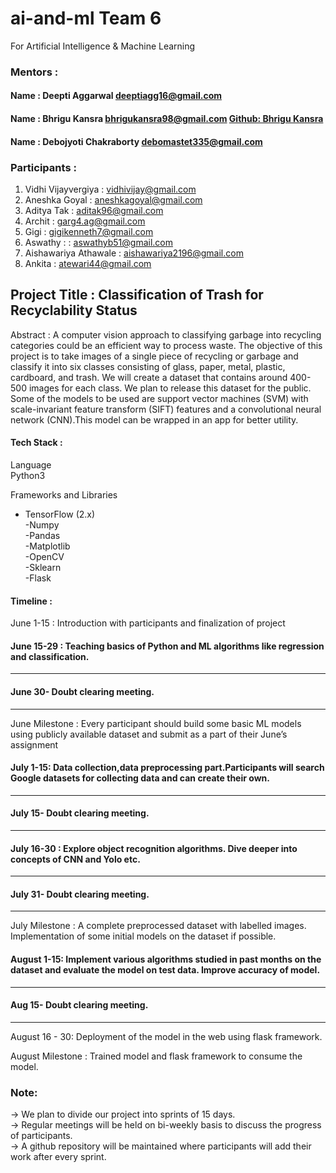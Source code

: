 # ai-and-ml Team 6
For Artificial Intelligence &amp; Machine Learning

### Mentors :
#### Name : Deepti Aggarwal   deeptiagg16@gmail.com 
#### Name : Bhrigu Kansra       bhrigukansra98@gmail.com [Github: Bhrigu Kansra](https://www.github.com/kinetickansra)
#### Name : Debojyoti Chakraborty         debomastet335@gmail.com

### Participants :
1. Vidhi Vijayvergiya  : vidhivijay@gmail.com
2. Aneshka Goyal   : aneshkagoyal@gmail.com
3. Aditya Tak  : aditak96@gmail.com
4. Archit  : garg4.ag@gmail.com
5. Gigi   : gigikenneth7@gmail.com
6. Aswathy  : : aswathyb51@gmail.com
7. Aishawariya Athawale  : aishawariya2196@gmail.com
8. Ankita  : atewari44@gmail.com

## Project Title : Classification of Trash for Recyclability Status

Abstract : A computer vision approach to classifying garbage into recycling categories could be an efficient way to process waste. The objective of this project is to take images of a single piece of recycling or garbage and classify it into six classes consisting of glass, paper, metal, plastic, cardboard, and trash. We will create a dataset that contains around 400-500 images for each class. We plan to release this dataset for the public. Some of the models to be used are support vector machines (SVM) with scale-invariant feature transform (SIFT) features and a convolutional neural network (CNN).This model can be wrapped in an app for better utility.

#### Tech Stack : 
Language  
Python3   

Frameworks and Libraries  
- TensorFlow (2.x)  
-Numpy  
-Pandas  
-Matplotlib  
-OpenCV  
-Sklearn  
-Flask   

#### Timeline : 
 June 1-15 : Introduction with participants and finalization of project
#### June 15-29 : Teaching basics of Python and ML algorithms like regression and classification.
------------------------------------------------------------
#### June 30- Doubt clearing meeting.
------------------------------------------------------------
June Milestone : Every participant should build some basic ML models using publicly available dataset and submit as a part of their June’s assignment

#### July 1-15: Data collection,data preprocessing part.Participants will search Google datasets for collecting data and can create their own.
------------------------------------------------------------
#### July 15- Doubt clearing meeting.
------------------------------------------------------------
#### July 16-30 : Explore object recognition algorithms. Dive deeper into concepts of CNN and Yolo etc. 
------------------------------------------------------------
#### July 31- Doubt clearing meeting.
------------------------------------------------------------
July Milestone : A complete preprocessed dataset with labelled images. Implementation of some initial models on the dataset if possible. 

#### August 1-15: Implement various algorithms studied in past months on the dataset and evaluate the model on test data. Improve accuracy of model.
------------------------------------------------------------
#### Aug 15- Doubt clearing meeting.
------------------------------------------------------------
August 16 - 30: Deployment of the model in the web using flask framework.

August Milestone : Trained model and flask framework to consume the model.



### Note:
-> We plan to divide our project into sprints of 15 days.  
-> Regular meetings will be held on bi-weekly basis to discuss the progress of participants.  
-> A github repository will be maintained where participants will add their work after every sprint.  
